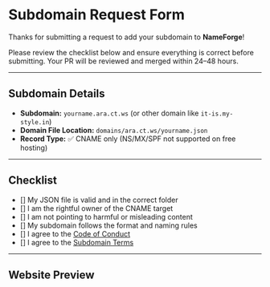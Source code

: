 # Subdomain Request Form

Thanks for submitting a request to add your subdomain to **NameForge**!

Please review the checklist below and ensure everything is correct before submitting. Your PR will be reviewed and merged within 24–48 hours.

---

## Subdomain Details

- **Subdomain:** `yourname.ara.ct.ws` (or other domain like `it-is.my-style.in`)
- **Domain File Location:** `domains/ara.ct.ws/yourname.json`
- **Record Type:** ✅ CNAME only (NS/MX/SPF not supported on free hosting)

---

## Checklist

- [] My JSON file is valid and in the correct folder
- [] I am the rightful owner of the CNAME target
- [] I am not pointing to harmful or misleading content
- [] My subdomain follows the format and naming rules
- [] I agree to the [Code of Conduct](https://github.com/NameForge-Free-Domain/register/blob/main/CODE_OF_CONDUCT.md)
- [] I agree to the [Subdomain Terms](../TERMS.md)

---

## Website Preview
